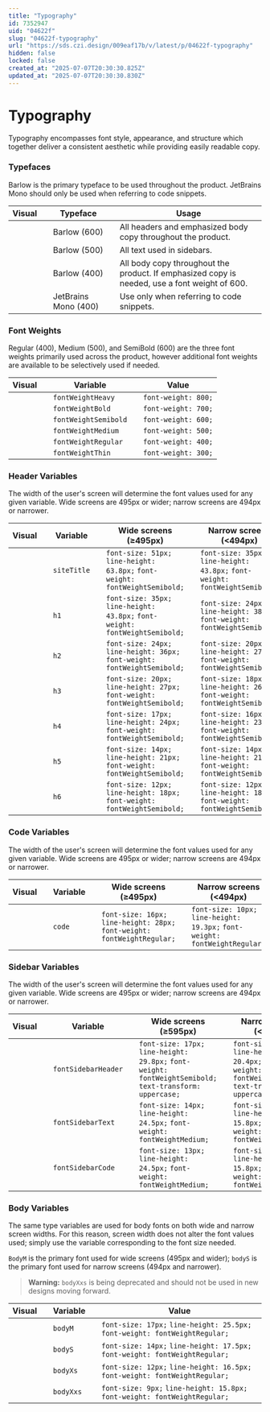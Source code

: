 ```yaml
---
title: "Typography"
id: 7352947
uid: "04622f"
slug: "04622f-typography"
url: "https://sds.czi.design/009eaf17b/v/latest/p/04622f-typography"
hidden: false
locked: false
created_at: "2025-07-07T20:30:30.825Z"
updated_at: "2025-07-07T20:30:30.830Z"
---
```


# Typography

Typography encompasses font style, appearance, and structure which together deliver a consistent aesthetic while providing easily readable copy.

### Typefaces

Barlow is the primary typeface to be used throughout the product. JetBrains Mono should only be used when referring to code snippets.

| **Visual** |   | **Typeface** |   | **Usage** |
| --- | --- | --- | --- | --- |
|   |   | Barlow (600) |   | All headers and emphasized body copy throughout the product. |
|  |   | Barlow (500) |   | All text used in sidebars. |
|  |   | Barlow (400) |   | All body copy throughout the product. If emphasized copy is needed, use a font weight of 600. |
|  |   | JetBrains Mono (400) |   | Use only when referring to code snippets. |

### Font Weights

Regular (400), Medium (500), and SemiBold (600) are the three font weights primarily used across the product, however additional font weights are available to be selectively used if needed.

| **Visual** |   | **Variable** |   | **Value** |
| --- | --- | --- | --- | --- |
|  |   | `fontWeightHeavy` |   | `font-weight: 800;` |
|  |   | `fontWeightBold` |   | `font-weight: 700;` |
|  |   | `fontWeightSemibold` |   | `font-weight: 600;` |
|  |   | `fontWeightMedium` |   | `font-weight: 500;` |
|  |   | `fontWeightRegular` |   | `font-weight: 400;` |
|  |   | `fontWeightThin` |   | `font-weight: 300;` |

### Header Variables

The width of the user's screen will determine the font values used for any given variable. Wide screens are 495px or wider; narrow screens are 494px or narrower.

| **Visual** |   | **Variable** |   | **Wide screens (≥495px)** |   | **Narrow screens (<494px)** |
| --- | --- | --- | --- | --- | --- | --- |
|  |   | `siteTitle` |   |  `font-size: 51px;` `line-height: 63.8px;` `font-weight: fontWeightSemibold;`  |   | `font-size: 35px;` `line-height: 43.8px;` `font-weight: fontWeightSemibold;` |
|  |   | `h1` |   |  `font-size: 35px;` `line-height: 43.8px;` `font-weight: fontWeightSemibold;`  |   | `font-size: 24px;` `line-height: 38px;` `font-weight: fontWeightSemibold;` |
|  |   | `h2` |   |  `font-size: 24px;` `line-height: 36px;` `font-weight: fontWeightSemibold;`  |   | `font-size: 20px;` `line-height: 27px;` `font-weight: fontWeightSemibold;` |
|  |   | `h3` |   |  `font-size: 20px;` `line-height: 27px;` `font-weight: fontWeightSemibold;`  |   | `font-size: 18px;` `line-height: 26px;` `font-weight: fontWeightSemibold;` |
|  |   | `h4` |   |  `font-size: 17px;` `line-height: 24px;` `font-weight: fontWeightSemibold;`  |   | `font-size: 16px;` `line-height: 23px;` `font-weight: fontWeightSemibold;` |
|  |   | `h5` |   |  `font-size: 14px;` `line-height: 21px;` `font-weight: fontWeightSemibold;`  |   | `font-size: 14px;` `line-height: 21px;` `font-weight: fontWeightSemibold;` |
|  |   | `h6` |   |  `font-size: 12px;` `line-height: 18px;` `font-weight: fontWeightSemibold;`  |   | `font-size: 12px;` `line-height: 18px;` `font-weight: fontWeightSemibold;` |

### Code Variables

The width of the user's screen will determine the font values used for any given variable. Wide screens are 495px or wider; narrow screens are 494px or narrower.

| **Visual** |   | **Variable** |   | **Wide screens (≥495px)** |   | **Narrow screens (<494px)** |
| --- | --- | --- | --- | --- | --- | --- |
|  |   | `code` |   |  `font-size: 16px;` `line-height: 28px;` `font-weight: fontWeightRegular;`  |   | `font-size: 10px;` `line-height: 19.3px;` `font-weight: fontWeightRegular;` |

### Sidebar Variables

The width of the user's screen will determine the font values used for any given variable. Wide screens are 495px or wider; narrow screens are 494px or narrower.

| **Visual** |   | **Variable** |   | **Wide screens (≥595px)** |   | **Narrow screens (<594px)** |
| --- | --- | --- | --- | --- | --- | --- |
|  |   | `fontSidebarHeader` |   |  `font-size: 17px;` `line-height: 29.8px;` `font-weight: fontWeightSemibold;` `text-transform: uppercase;`  |   | `font-size: 11px;` `line-height: 20.4px;` `font-weight: fontWeightSemibold;` `text-transform: uppercase;` |
|  |   | `fontSidebarText` |   |  `font-size: 14px;` `line-height: 24.5px;` `font-weight: fontWeightMedium;`  |   | `font-size: 9px;` `line-height: 15.8px;` `font-weight: fontWeightMedium;` |
|  |   | `fontSidebarCode` |   |  `font-size: 13px;` `line-height: 24.5px;` `font-weight: fontWeightMedium;`  |   | `font-size: 8.5px;` `line-height: 15.8px;` `font-weight: fontWeightMedium;` |

### Body Variables

The same type variables are used for body fonts on both wide and narrow screen widths. For this reason, screen width does not alter the font values used; simply use the variable corresponding to the font size needed.

`BodyM` is the primary font used for wide screens (495px and wider); `bodyS` is the primary font used for narrow screens (494px and narrower).

>**Warning:** `bodyXxs` is being deprecated and should not be used in new designs moving forward.

| **Visual** |   | **Variable** |   | **Value** |
| --- | --- | --- | --- | --- |
|  |   | `bodyM` |   |  `font-size: 17px;` `line-height: 25.5px;` `font-weight: fontWeightRegular;`  |
|  |   | `bodyS` |   |  `font-size: 14px;` `line-height: 17.5px;` `font-weight: fontWeightRegular;`  |
|  |   | `bodyXs` |   |  `font-size: 12px;` `line-height: 16.5px;` `font-weight: fontWeightRegular;`  |
|  |   | `bodyXxs` |   |  `font-size: 9px;` `line-height: 15.8px;` `font-weight: fontWeightRegular;`  |

